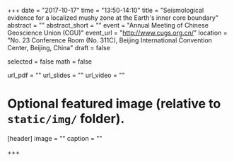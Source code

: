 +++
date = "2017-10-17"
time = "13:50-14:10"
title = "Seismological evidence for a localized mushy zone at the Earth's inner core boundary"
abstract = ""
abstract_short = ""
event = "Annual Meeting of Chinese Geoscience Union (CGU)"
event_url = "http://www.cugs.org.cn/"
location = "No. 23 Conference Room (No. 311C), Beijing International Convention Center, Beijing, China"
draft = false

selected = false
math = false

url_pdf = ""
url_slides = ""
url_video = ""

# Optional featured image (relative to `static/img/` folder).
[header]
image = ""
caption = ""

+++

